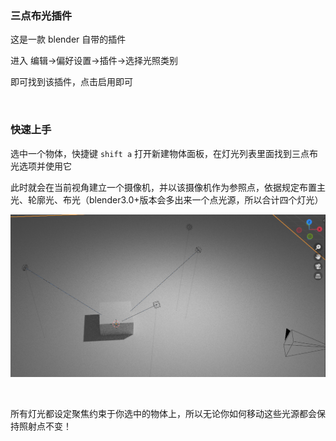 ### 三点布光插件

这是一款 blender 自带的插件

进入 编辑->偏好设置->插件->选择光照类别

即可找到该插件，点击启用即可

<br>

### 快速上手

选中一个物体，快捷键 `shift a` 打开新建物体面板，在灯光列表里面找到三点布光选项并使用它

此时就会在当前视角建立一个摄像机，并以该摄像机作为参照点，依据规定布置主光、轮廓光、布光（blender3.0+版本会多出来一个点光源，所以合计四个灯光）

![](../../imgs/Blender/plugin/trilighting/tl1.png)

<br>

所有灯光都设定聚焦约束于你选中的物体上，所以无论你如何移动这些光源都会保持照射点不变！

<br>
